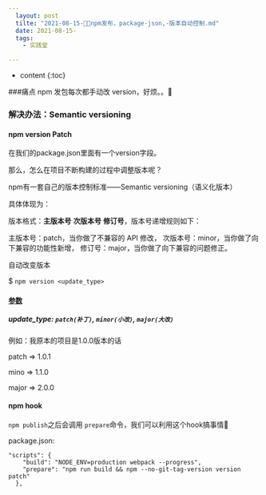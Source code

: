 ```yaml
---
  layout: post
  tilte: "2021-08-15-🥚🥚npm发布，package-json,-版本自动控制.md"
  date: 2021-08-15-
  tags: 
    - 实践堂

---
```



* content
{:toc}




###痛点
npm 发包每次都手动改 version，好烦。。🤣



### 解决办法：Semantic versioning
#### npm version Patch
在我们的package.json里面有一个version字段。


那么，怎么在项目不断构建的过程中调整版本呢？

npm有一套自己的版本控制标准——Semantic versioning（语义化版本）


具体体现为：

版本格式：**主版本号** **次版本号**  **修订号**，版本号递增规则如下：

主版本号：patch，当你做了不兼容的 API 修改，
次版本号：minor，当你做了向下兼容的功能性新增，
修订号：major，当你做了向下兼容的问题修正。



自动改变版本

$ `npm version <update_type>`
#### [参数](update_type)

##### update_type: `patch(补丁)`, `minor(小改)`, `major(大改)`

例如：我原本的项目是1.0.0版本的话

patch => 1.0.1

mino => 1.1.0


major => 2.0.0


#### npm hook
`npm publish`之后会调用 `prepare`命令，我们可以利用这个hook搞事情🤔

package.json:
```
"scripts": {
    "build": "NODE_ENV=production webpack --progress",
    "prepare": "npm run build && npm --no-git-tag-version version patch"
  },
```

